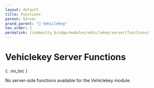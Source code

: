 ```yaml
---
layout: default
title: Functions
parent: Server
grand_parent: "🔑 Vehiclekey"
nav_order: 1
permalink: /community_bridge/modules/vehiclekey/server/functions/
---
```


# Vehiclekey Server Functions
{: .no_toc }

No server-side functions available for the Vehiclekey module.